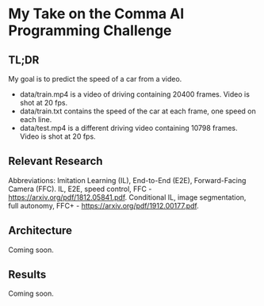 My Take on the Comma AI Programming Challenge
======

TL;DR
-----

My goal is to predict the speed of a car from a video.

- data/train.mp4 is a video of driving containing 20400 frames. Video is shot at 20 fps.
- data/train.txt contains the speed of the car at each frame, one speed on each line.
- data/test.mp4 is a different driving video containing 10798 frames. Video is shot at 20 fps.

Relevant Research
-----
Abbreviations: Imitation Learning (IL), End-to-End (E2E), Forward-Facing Camera (FFC).
IL, E2E, speed control, FFC - https://arxiv.org/pdf/1812.05841.pdf.
Conditional IL, image segmentation, full autonomy, FFC+ - https://arxiv.org/pdf/1912.00177.pdf.

Architecture
-----
Coming soon.

Results
-----
Coming soon.
